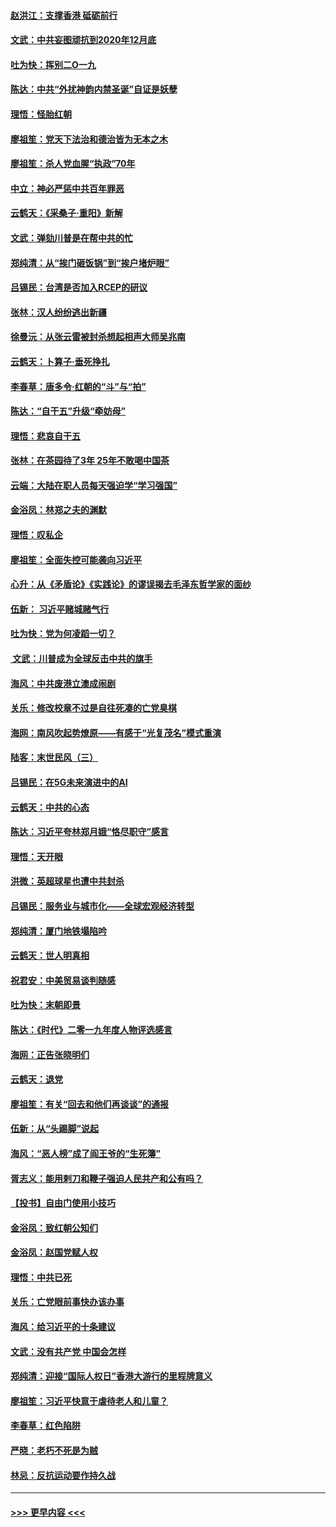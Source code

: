 #### [赵洪江：支撑香港 砥砺前行](../pages/nsc993/n11748482.md?t=12271644) 
#### [文武：中共妄图顽抗到2020年12月底](../pages/nsc993/n11748446.md?t=12271644) 
#### [吐为快：挥别二O一九](../pages/nsc993/n11748411.md?t=12271644) 
#### [陈达：中共“外扰神韵内禁圣诞”自证是妖孽](../pages/nsc993/n11748226.md?t=12271644) 
#### [理悟：怪胎红朝](../pages/nsc993/n11748206.md?t=12271644) 
#### [廖祖笙：党天下法治和德治皆为无本之木](../pages/nsc993/n11748135.md?t=12271644) 
#### [廖祖笙：杀人党血腥“执政”70年](../pages/nsc993/n11745144.md?t=12271644) 
#### [中立：神必严惩中共百年罪恶](../pages/nsc993/n11744970.md?t=12271644) 
#### [云鹤天：《采桑子‧重阳》新解](../pages/nsc993/n11744948.md?t=12271644) 
#### [文武：弹劾川普是在帮中共的忙](../pages/nsc993/n11744758.md?t=12271644) 
#### [郑纯清：从“挨门砸饭锅”到“挨户堵炉眼”](../pages/nsc993/n11744745.md?t=12271644) 
#### [吕锡民：台湾是否加入RCEP的研议](../pages/nsc993/n11744701.md?t=12271644) 
#### [张林：汉人纷纷逃出新疆](../pages/nsc993/n11743530.md?t=12271644) 
#### [徐曼沅：从张云雷被封杀想起相声大师吴兆南](../pages/nsc993/n11741816.md?t=12271644) 
#### [云鹤天：卜算子‧垂死挣扎](../pages/nsc993/n11739956.md?t=12271644) 
#### [李春草：唐多令‧红朝的“斗”与“拍”](../pages/nsc993/n11739830.md?t=12271644) 
#### [陈达：“自干五”升级“牵妨母”](../pages/nsc993/n11739724.md?t=12271644) 
#### [理悟：悲哀自干五](../pages/nsc993/n11739547.md?t=12271644) 
#### [张林：在茶园待了3年 25年不敢喝中国茶](../pages/nsc993/n11739240.md?t=12271644) 
#### [云端：大陆在职人员每天强迫学“学习强国”](../pages/nsc993/n11738735.md?t=12271644) 
#### [金浴凤：林郑之夫的渊默](../pages/nsc993/n11737735.md?t=12271644) 
#### [理悟：叹私企](../pages/nsc993/n11737715.md?t=12271644) 
#### [廖祖笙：全面失控可能袭向习近平](../pages/nsc993/n11737704.md?t=12271644) 
#### [心升：从《矛盾论》《实践论》的谬误揭去毛泽东哲学家的面纱](../pages/nsc993/n11736962.md?t=12271644) 
#### [伍新： 习近平赌城赌气行](../pages/nsc993/n11736929.md?t=12271644) 
#### [吐为快：党为何凌蹈一切？](../pages/nsc993/n11736915.md?t=12271644) 
#### [ 文武：川普成为全球反击中共的旗手](../pages/nsc993/n11736882.md?t=12271644) 
#### [海风：中共废港立澳成闹剧](../pages/nsc993/n11735857.md?t=12271644) 
#### [关乐：修改校章不过是自往死凑的亡党臭棋](../pages/nsc993/n11735097.md?t=12271644) 
#### [海网：南风吹起势燎原——有感于“光复茂名”模式重演](../pages/nsc993/n11732308.md?t=12271644) 
#### [陆客：末世民风（三）](../pages/nsc993/n11732211.md?t=12271644) 
#### [吕锡民：在5G未来演进中的AI](../pages/nsc993/n11730010.md?t=12271644) 
#### [云鹤天：中共的心态](../pages/nsc993/n11729906.md?t=12271644) 
#### [陈达：习近平夸林郑月娥“恪尽职守”感言](../pages/nsc993/n11729881.md?t=12271644) 
#### [理悟：天开眼](../pages/nsc993/n11729699.md?t=12271644) 
#### [洪微：英超球星也遭中共封杀](../pages/nsc993/n11727243.md?t=12271644) 
#### [吕锡民：服务业与城市化——全球宏观经济转型](../pages/nsc993/n11725845.md?t=12271644) 
#### [郑纯清：厦门地铁塌陷吟](../pages/nsc993/n11725813.md?t=12271644) 
#### [云鹤天：世人明真相](../pages/nsc993/n11725621.md?t=12271644) 
#### [祝君安：中美贸易谈判随感](../pages/nsc993/n11725609.md?t=12271644) 
#### [吐为快：末朝即景](../pages/nsc993/n11723365.md?t=12271644) 
#### [陈达：《时代》二零一九年度人物评选感言](../pages/nsc993/n11723337.md?t=12271644) 
#### [海网：正告张晓明们](../pages/nsc993/n11723228.md?t=12271644) 
#### [云鹤天：退党](../pages/nsc993/n11723056.md?t=12271644) 
#### [廖祖笙：有关“回去和他们再谈谈”的通报](../pages/nsc993/n11722442.md?t=12271644) 
#### [伍新：从“头踢脚”说起](../pages/nsc993/n11722429.md?t=12271644) 
#### [海风：“恶人榜”成了阎王爷的“生死簿”](../pages/nsc993/n11722272.md?t=12271644) 
#### [胥志义：能用剌刀和鞭子强迫人民共产和公有吗？](../pages/nsc993/n11720569.md?t=12271644) 
#### [【投书】自由门使用小技巧](../pages/nsc993/n11720180.md?t=12271644) 
#### [金浴凤：致红朝公知们](../pages/nsc993/n11720563.md?t=12271644) 
#### [金浴凤：赵国党赋人权](../pages/nsc993/n11720533.md?t=12271644) 
#### [理悟：中共已死](../pages/nsc993/n11720233.md?t=12271644) 
#### [关乐：亡党眼前事快办该办事](../pages/nsc993/n11719160.md?t=12271644) 
#### [海风：给习近平的十条建议](../pages/nsc993/n11717616.md?t=12271644) 
#### [文武：没有共产党 中国会怎样](../pages/nsc993/n11717584.md?t=12271644) 
#### [郑纯清：迎接“国际人权日”香港大游行的里程牌意义](../pages/nsc993/n11717417.md?t=12271644) 
#### [廖祖笙：习近平快意于虐待老人和儿童？](../pages/nsc993/n11715313.md?t=12271644) 
#### [李春草：红色陷阱](../pages/nsc993/n11715029.md?t=12271644) 
#### [严晓：老朽不死是为贼](../pages/nsc993/n11712910.md?t=12271644) 
#### [林忌：反抗运动要作持久战](../pages/nsc993/n11712623.md?t=12271644) 

----
#### [ >>> 更早内容 <<< ](../indexes/nsc993-earlier.md)
